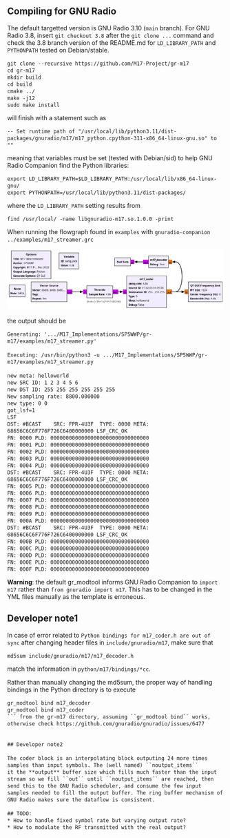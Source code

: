 ## Compiling for GNU Radio

The default targetted version is GNU Radio 3.10 (``main`` branch). For GNU Radio 3.8,
insert ``git checkout 3.8`` after the ``git clone ...`` command and check the 3.8 branch
version of the README.md for ``LD_LIBRARY_PATH`` and ``PYTHONPATH`` tested on Debian/stable.

```
git clone --recursive https://github.com/M17-Project/gr-m17
cd gr-m17
mkdir build
cd build
cmake ../
make -j12
sudo make install
```

will finish with a statement such as
```
-- Set runtime path of "/usr/local/lib/python3.11/dist-packages/gnuradio/m17/m17_python.cpython-311-x86_64-linux-gnu.so" to ""
```
meaning that variables must be set (tested with Debian/sid) to help GNU Radio Companion find the Python libraries:

```
export LD_LIBRARY_PATH=$LD_LIBRARY_PATH:/usr/local/lib/x86_64-linux-gnu/
export PYTHONPATH=/usr/local/lib/python3.11/dist-packages/
```

where the ``LD_LIBRARY_PATH`` setting results from

```
find /usr/local/ -name libgnuradio-m17.so.1.0.0 -print
```

When running the flowgraph found in ``examples`` with ``gnuradio-companion ../examples/m17_streamer.grc`` 

<img src="examples/m17_streamer.png">

the output should be

```
Generating: '.../M17_Implementations/SP5WWP/gr-m17/examples/m17_streamer.py'

Executing: /usr/bin/python3 -u .../M17_Implementations/SP5WWP/gr-m17/examples/m17_streamer.py

new meta: helloworld
new SRC ID: 1 2 3 4 5 6
new DST ID: 255 255 255 255 255 255
New sampling rate: 8800.000000
new type: 0 0
got_lsf=1
LSF
DST: #BCAST    SRC: FPR-4U3F  TYPE: 0000 META: 68656C6C6F776F726C6400000000 LSF_CRC_OK 
FN: 0000 PLD: 00000000000000000000000000000000
FN: 0001 PLD: 00000000000000000000000000000000
FN: 0002 PLD: 00000000000000000000000000000000
FN: 0003 PLD: 00000000000000000000000000000000
FN: 0004 PLD: 00000000000000000000000000000000
DST: #BCAST    SRC: FPR-4U3F  TYPE: 0000 META: 68656C6C6F776F726C6400000000 LSF_CRC_OK 
FN: 0005 PLD: 00000000000000000000000000000000
FN: 0006 PLD: 00000000000000000000000000000000
FN: 0007 PLD: 00000000000000000000000000000000
FN: 0008 PLD: 00000000000000000000000000000000
FN: 0009 PLD: 00000000000000000000000000000000
FN: 000A PLD: 00000000000000000000000000000000
DST: #BCAST    SRC: FPR-4U3F  TYPE: 0000 META: 68656C6C6F776F726C6400000000 LSF_CRC_OK 
FN: 000B PLD: 00000000000000000000000000000000
FN: 000C PLD: 00000000000000000000000000000000
FN: 000D PLD: 00000000000000000000000000000000
FN: 000E PLD: 00000000000000000000000000000000
FN: 000F PLD: 00000000000000000000000000000000
```

**Warning**: the default gr_modtool informs GNU Radio Companion to ``import m17`` rather than
``from gnuradio import m17``. This has to be changed in the YML files manually as the template
is erroneous.

## Developer note1

In case of error related to ``Python bindings for m17_coder.h are out of sync`` after changing
header files in ``include/gnuradio/m17``, make sure that 
```
md5sum include/gnuradio/m17/m17_decoder.h
```
match the information in ``python/m17/bindings/*cc``.

Rather than manually changing the md5sum, the proper way of handling bindings in the Python directory is to execute
```
gr_modtool bind m17_decoder
gr_modtool bind m17_coder
``` from the gr-m17 directory, assuming ``gr_modtool bind`` works, otherwise check https://github.com/gnuradio/gnuradio/issues/6477


## Developer note2

The coder block is an interpolating block outputing 24 more times samples than input symbols. The (well named) ``noutput_items``
it the **output** buffer size which fills much faster than the input stream so we fill ``out`` until ``noutput_items`` are reached, then
send this to the GNU Radio scheduler, and consume the few input samples needed to fill the output buffer. The ring buffer mechanism of GNU Radio makes sure the dataflow is consistent.

## TODO:
* How to handle fixed symbol rate but varying output rate?
* How to modulate the RF transmitted with the real output?
